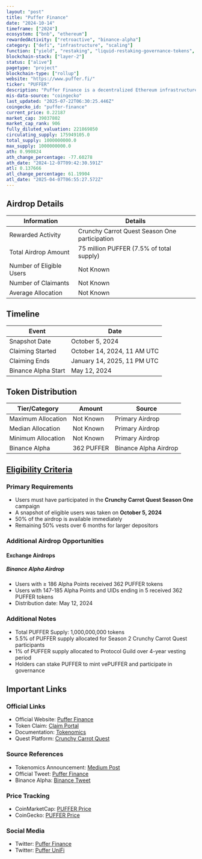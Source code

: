 ```yaml
---
layout: "post"
title: "Puffer Finance"
date: "2024-10-14"
timeframe: ["2024"]
ecosystem: ["bnb", "ethereum"]
rewardedActivity: ["retroactive", "binance-alpha"]
category: ["defi", "infrastructure", "scaling"]
function: ["yield", "restaking", "liquid-restaking-governance-tokens", "liquid-staking", "smart-contract-platform"]
blockchain-stack: ["layer-2"]
status: ["alive"]
pagetype: "project"
blockchain-type: ["rollup"]
website: "https://www.puffer.fi/"
ticker: "PUFFER"
description: "Puffer Finance is a decentralized Ethereum infrastructure protocol focused on liquid restaking (LRT) and preconfirmation services, including Puffer UniFi and UniFi AVS."
mis-data-source: "coingecko"
last_updated: "2025-07-22T06:30:25.446Z"
coingecko_id: "puffer-finance"
current_price: 0.22187
market_cap: 39037802
market_cap_rank: 906
fully_diluted_valuation: 221869850
circulating_supply: 175949105.0
total_supply: 1000000000.0
max_supply: 1000000000.0
ath: 0.990824
ath_change_percentage: -77.60278
ath_date: "2024-12-07T09:42:30.591Z"
atl: 0.137666
atl_change_percentage: 61.19904
atl_date: "2025-04-07T06:55:27.572Z"
---
```


## Airdrop Details

| Information              | Details                                         |
| ------------------------ | ----------------------------------------------- |
| Rewarded Activity        | Crunchy Carrot Quest Season One participation   |
| Total Airdrop Amount     | 75 million PUFFER (7.5% of total supply)        |
| Number of Eligible Users | Not Known                                       |
| Number of Claimants      | Not Known                                       |
| Average Allocation       | Not Known                                       |

## Timeline

| Event               | Date                        |
| ------------------- | --------------------------- |
| Snapshot Date       | October 5, 2024             |
| Claiming Started    | October 14, 2024, 11 AM UTC |
| Claiming Ends       | January 14, 2025, 11 PM UTC |
| Binance Alpha Start | May 12, 2024                |

## Token Distribution

| Tier/Category      | Amount    | Source                    |
| ------------------ | --------- | ------------------------- |
| Maximum Allocation | Not Known | Primary Airdrop           |
| Median Allocation  | Not Known | Primary Airdrop           |
| Minimum Allocation | Not Known | Primary Airdrop           |
| Binance Alpha      | 362 PUFFER| Binance Alpha Airdrop     |

## [Eligibility Criteria](https://medium.com/puffer-fi/puffer-tokenomics-utility-c789352629e6)

### Primary Requirements

- Users must have participated in the **Crunchy Carrot Quest Season One** campaign
- A snapshot of eligible users was taken on **October 5, 2024**
- 50% of the airdrop is available immediately
- Remaining 50% vests over 6 months for larger depositors

### Additional Airdrop Opportunities

#### Exchange Airdrops

##### Binance Alpha Airdrop
- Users with ≥ 186 Alpha Points received 362 PUFFER tokens
- Users with 147-185 Alpha Points and UIDs ending in 5 received 362 PUFFER tokens
- Distribution date: May 12, 2024

### Additional Notes

- Total PUFFER Supply: 1,000,000,000 tokens
- 5.5% of PUFFER supply allocated for Season 2 Crunchy Carrot Quest participants
- 1% of PUFFER supply allocated to Protocol Guild over 4-year vesting period
- Holders can stake PUFFER to mint vePUFFER and participate in governance

## Important Links

### Official Links

- Official Website: [Puffer Finance](https://www.puffer.fi/)
- Token Claim: [Claim Portal](https://claims.puffer.fi)
- Documentation: [Tokenomics](https://medium.com/puffer-fi/puffer-tokenomics-utility-c789352629e6)
- Quest Platform: [Crunchy Carrot Quest](https://quest.puffer.fi)

### Source References

- Tokenomics Announcement: [Medium Post](https://medium.com/puffer-fi/puffer-tokenomics-utility-c789352629e6)
- Official Tweet: [Puffer Finance](https://x.com/puffer_finance/status/1844234772274729416)
- Binance Alpha: [Binance Tweet](https://x.com/binance/status/1921849600484294946)

### Price Tracking

- CoinMarketCap: [PUFFER Price](https://coinmarketcap.com/currencies/puffer)
- CoinGecko: [PUFFER Price](https://www.coingecko.com/en/coins/puffer)

### Social Media

- Twitter: [Puffer Finance](https://x.com/puffer_finance)
- Twitter: [Puffer UniFi](https://x.com/puffer_unifi)